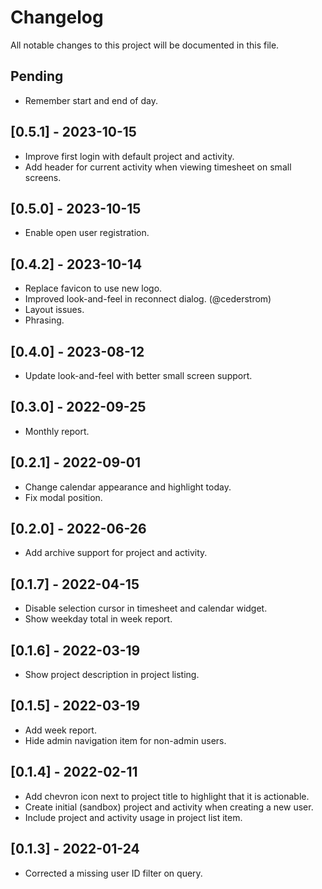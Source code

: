 # Changelog
All notable changes to this project will be documented in this file. 

## Pending

- Remember start and end of day.

## [0.5.1] - 2023-10-15
- Improve first login with default project and activity.
- Add header for current activity when viewing timesheet on small screens.

## [0.5.0] - 2023-10-15
- Enable open user registration.

## [0.4.2] - 2023-10-14
- Replace favicon to use new logo.
- Improved look-and-feel in reconnect dialog. (@cederstrom)
- Layout issues.
- Phrasing.

## [0.4.0] - 2023-08-12
- Update look-and-feel with better small screen support.

## [0.3.0] - 2022-09-25
- Monthly report.

## [0.2.1] - 2022-09-01
- Change calendar appearance and highlight today. 
- Fix modal position.

## [0.2.0] - 2022-06-26
- Add archive support for project and activity.

## [0.1.7] - 2022-04-15
- Disable selection cursor in timesheet and calendar widget.
- Show weekday total in week report.

## [0.1.6] - 2022-03-19
- Show project description in project listing.

## [0.1.5] - 2022-03-19
- Add week report.
- Hide admin navigation item for non-admin users.

## [0.1.4] - 2022-02-11
- Add chevron icon next to project title to highlight that it is actionable.
- Create initial (sandbox) project and activity when creating a new user.
- Include project and activity usage in project list item.

## [0.1.3] - 2022-01-24
- Corrected a missing user ID filter on query.
